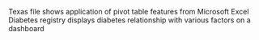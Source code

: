  Texas file shows application of pivot table features from Microsoft Excel
 Diabetes registry displays diabetes relationship with various factors on a dashboard
